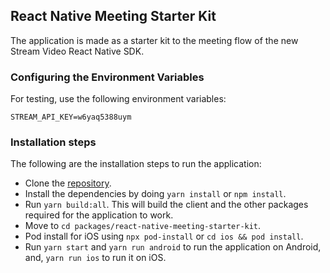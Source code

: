 ## React Native Meeting Starter Kit

The application is made as a starter kit to the meeting flow of the new Stream Video React Native SDK.

### Configuring the Environment Variables

For testing, use the following environment variables:

```
STREAM_API_KEY=w6yaq5388uym
```

### Installation steps

The following are the installation steps to run the application:

- Clone the [repository](https://github.com/GetStream/stream-video-js).
- Install the dependencies by doing `yarn install` or `npm install`.
- Run `yarn build:all`. This will build the client and the other packages required for the application to work.
- Move to `cd packages/react-native-meeting-starter-kit`.
- Pod install for iOS using `npx pod-install` or `cd ios && pod install`.
- Run `yarn start` and `yarn run android` to run the application on Android, and, `yarn run ios` to run it on iOS.
